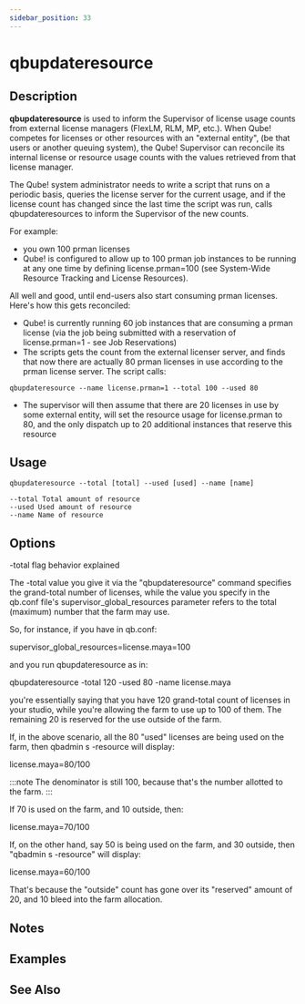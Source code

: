 ```yaml
---
sidebar_position: 33
---
```


# qbupdateresource

## Description
**qbupdateresource** is used to inform the Supervisor of license usage counts from external license managers (FlexLM, RLM, MP, etc.).  When Qube! competes for licenses or other resources with an "external entity", (be that users or another queuing system), the Qube! Supervisor can reconcile its internal license or resource usage counts with the values retrieved from that license manager.

The Qube! system administrator needs to write a script that runs on a periodic basis, queries the license server for the current usage, and if the license count has changed since the last time the script was run, calls qbupdateresources to inform the Supervisor of the new counts.

For example:

- you own 100 prman licenses
- Qube! is configured to allow up to 100 prman job instances to be running at any one time by defining license.prman=100 (see System-Wide Resource Tracking and License Resources).

All well and good, until end-users also start consuming prman licenses.  Here's how this gets reconciled:

- Qube! is currently running 60 job instances that are consuming a prman license (via the job being submitted with a reservation of license.prman=1 - see Job Reservations)
- The scripts gets the count from the external licenser server, and finds that now there are actually 80 prman licenses in use according to the prman license server.  The script calls:

```
qbupdateresource --name license.prman=1 --total 100 --used 80

```
- The supervisor will then assume that there are 20 licenses in use by some external entity, will set the resource usage for license.prman to 80, and the only dispatch up to 20 additional instances that reserve this resource

## Usage

```
qbupdateresource --total [total] --used [used] --name [name]

--total Total amount of resource
--used Used amount of resource
--name Name of resource
```

## Options
-total flag behavior explained

The -total value you give it via the "qbupdateresource" command specifies the grand-total number of licenses, while the value you specify in the qb.conf file's supervisor_global_resources parameter refers to the total (maximum) number that the farm may use.

So, for instance, if you have in qb.conf:

supervisor_global_resources=license.maya=100

and you run qbupdateresource as in:

qbupdateresource -total 120 -used 80 -name license.maya

you're essentially saying that you have 120 grand-total count of licenses in your studio, while you're allowing the farm to use up to 100 of them. The remaining 20 is reserved for the use outside of the farm.

If, in the above scenario, all the 80 "used" licenses are being used on the farm, then qbadmin s -resource will display:

license.maya=80/100

:::note
The denominator is still 100, because that's the number allotted to the farm.
:::

If 70 is used on the farm, and 10 outside, then:

license.maya=70/100

If, on the other hand, say 50 is being used on the farm, and 30 outside, then "qbadmin s -resource" will display:

license.maya=60/100

That's because the "outside" count has gone over its "reserved" amount of 20, and 10 bleed into the farm allocation. 

## Notes
## Examples
## See Also
